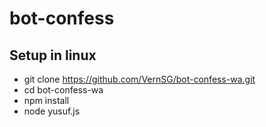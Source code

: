 # bot-confess

## Setup in linux
- git clone https://github.com/VernSG/bot-confess-wa.git
- cd bot-confess-wa
- npm install
- node yusuf.js
